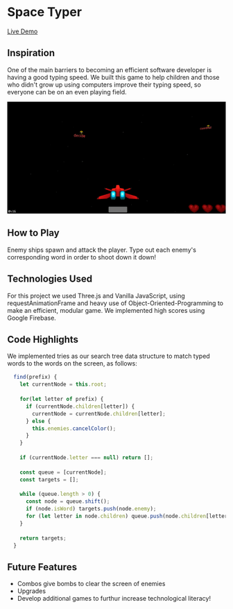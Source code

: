 # Space Typer

[Live Demo][link]

[link]: https://agronv.github.io/spacetyper/

## Inspiration
One of the main barriers to becoming an efficient software developer is having a good typing speed. We built this game to help children and those who didn't grow up using computers improve their typing speed, so everyone can be on an even playing field.

![gameplay](/public/images/game-demo.gif)

## How to Play
Enemy ships spawn and attack the player. Type out each enemy's corresponding word in order to shoot down it down!

## Technologies Used
For this project we used Three.js and Vanilla JavaScript, using requestAnimationFrame and heavy use of Object-Oriented-Programming to make an efficient, modular game. We implemented high scores using Google Firebase.

## Code Highlights
We implemented tries as our search tree data structure to match typed words to the words on the screen, as follows: 

```javascript
  find(prefix) {
    let currentNode = this.root;

    for(let letter of prefix) {
      if (currentNode.children[letter]) {
        currentNode = currentNode.children[letter];
      } else {
        this.enemies.cancelColor();
      }
    }

    if (currentNode.letter === null) return [];

    const queue = [currentNode];
    const targets = [];

    while (queue.length > 0) {
      const node = queue.shift();
      if (node.isWord) targets.push(node.enemy);
      for (let letter in node.children) queue.push(node.children[letter]);
    }

    return targets;
  }
  ```

## Future Features
* Combos give bombs to clear the screen of enemies
* Upgrades
* Develop additional games to furthur increase technological literacy!
